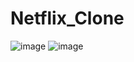 # Netflix_Clone
![image](https://user-images.githubusercontent.com/46829859/156392753-fa798cfd-4566-4cc6-b317-f808da7bd45c.png)
![image](https://user-images.githubusercontent.com/46829859/156392895-d3519bb5-4c05-44be-8a4f-dba88c6c3e8f.png)
